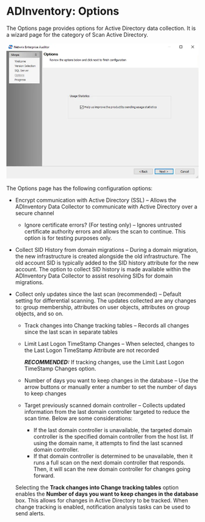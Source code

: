# ADInventory: Options

The Options page provides options for Active Directory data collection. It is a wizard page for the category of Scan Active Directory.

![Active Directory Inventory DC Wizard Options page](../../../../../../static/img/product_docs/accessanalyzer/enterpriseauditor/install/application/options.webp)

The Options page has the following configuration options:

- Encrypt communication with Active Directory (SSL) – Allows the ADInventory Data Collector to communicate with Active Directory over a secure channel

  - Ignore certificate errors? (For testing only) – Ignores untrusted certificate authority errors and allows the scan to continue. This option is for testing purposes only.
- Collect SID History from domain migrations – During a domain migration, the new infrastructure is created alongside the old infrastructure. The old account SID is typically added to the SID history attribute for the new account. The option to collect SID history is made available within the ADInventory Data Collector to assist resolving SIDs for domain migrations.
- Collect only updates since the last scan (recommended) – Default setting for differential scanning. The updates collected are any changes to: group membership, attributes on user objects, attributes on group objects, and so on.

  - Track changes into Change tracking tables – Records all changes since the last scan in separate tables
  - Limit Last Logon TimeStamp Changes – When selected, changes to the Last Logon TimeStamp Attribute are not recorded

    ___RECOMMENDED:___ If tracking changes, use the Limit Last Logon TimeStamp Changes option.
  - Number of days you want to keep changes in the database – Use the arrow buttons or manually enter a number to set the number of days to keep changes
  - Target previously scanned domain controller – Collects updated information from the last domain controller targeted to reduce the scan time. Below are some considerations:

    - If the last domain controller is unavailable, the targeted domain controller is the specified domain controller from the host list. If using the domain name, it attempts to find the last scanned domain controller.
    - If that domain controller is determined to be unavailable, then it runs a full scan on the next domain controller that responds. Then, it will scan the new domain controller for changes going forward.

  Selecting the __Track changes into Change tracking tables__ option enables the __Number of days you want to keep changes in the database__ box. This allows for changes in Active Directory to be tracked. When change tracking is enabled, notification analysis tasks can be used to send alerts.
